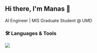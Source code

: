 ## Hi there, I'm Manas 👋
AI Engineer | MIS Graduate Student @ UMD

### 🛠️ Languages & Tools

<p align="left">
  <!-- Backend & Databases -->
  <img src="https://skillicons.dev/icons?i=mongodb,mysql,MSSQL,python,cpp,c,github,gitlab,linux,vscode,postman" />

</p>

<!--
**Manas2409/Manas2409** is a ✨ _special_ ✨ repository because its `README.md` (this file) appears on your GitHub profile.

Here are some ideas to get you started:

- 🔭 I’m currently working on ...
- 🌱 I’m currently learning ...
- 👯 I’m looking to collaborate on ...
- 🤔 I’m looking for help with ...
- 💬 Ask me about ...
- 📫 How to reach me: ...
- 😄 Pronouns: ...
- ⚡ Fun fact: ...
-->
